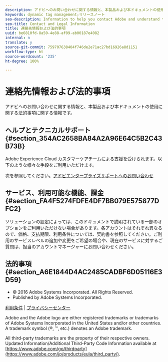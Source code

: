 ```yaml
---
description: アドビへのお問い合わせに関する情報と、本製品および本ドキュメントの使用に関する法的事項に関する情報です。
keywords: dynamic tag management;リリースノート
seo-description: Information to help you contact Adobe and understand the legal issues concerning your use of this product and documentation.
seo-title: Contact and Legal Information
title: 連絡先情報および法的事項
uuid: be6810fd-8a50-4e88-af09-ab00187e4082
internal: n
translate: y
source-git-commit: 759707638404f746de2e71ac27bd16926a8d1151
workflow-type: ht
source-wordcount: '235'
ht-degree: 100%

---
```



# 連絡先情報および法的事項

アドビへのお問い合わせに関する情報と、本製品および本ドキュメントの使用に関する法的事項に関する情報です。


## ヘルプとテクニカルサポート {#section_354AC2658BA84A2A96E64C5B2C43B73B}

Adobe Experience Cloud カスタマーケアチームによる支援を受けられます。以下のような様々な手段をご利用いただけます。

次を参照してください。[アドビエンタープライズサポートへのお問い合わせ](https://helpx.adobe.com/jp/contact/enterprise-support.ec.html)

## サービス、利用可能な機能、課金 {#section_FA4F5274FDFE4DF7BB079E575877DFC2}

ソリューションの設定によっては、このドキュメントで説明されている一部のオプションをご利用いただけない場合があります。各アカウントはそれぞれ異なるので、価格、支払期限、利用条件については、契約書を参照してください。ご利用のサービスレベルの追加や変更をご希望の場合や、現在のサービスに対するご質問は、担当のアカウントマネージャーにお問い合わせください。

<!--
## Feedback {#section_8154D6D712054220A90D85FA8E92933E}
Adobe Systems welcome any suggestions or feedback regarding this solution. You can add enhancement ideas and suggestions for the Analytics suite to our [Customer Idea Exchange](https://my.omniture.com/login/?r=%2Fp%2Fsuite%2Fcurrent%2Findex.html%3Fa%3DIdeasExchange.Redirect%26redirectreason%3Dnotregistered%26referer%3Dhttp%253A%252F%252Fideas.omniture.com%252Ft5%252FAdobe-Idea-Exchange-for-Omniture%252Fidb-p%252FIdeaExchange3). -->

## 法的事項 {#section_A6E1844D4AC2485CADBF6D05116E3D59}


<ul class="simplelist"> 
 <li> © 2016 Adobe Systems Incorporated. All Rights Reserved. </li> 
 <li> Published by Adobe Systems Incorporated. </li> 
</ul>

[利用条件](https://www.adobe.com/go/marketingcloud_terms_of_use) | [プライバシーセンター](https://www.adobe.com/jp/privacy/policy.html)

Adobe and the Adobe logo are either registered trademarks or trademarks of Adobe Systems Incorporated in the United States and/or other countries. A trademark symbol (®, ™, etc.) denotes an Adobe trademark.

All third-party trademarks are the property of their respective owners. Updated Information/Additional Third-Party Code Information available at [https://www.adobe.com/go/thirdparty](https://www.adobe.com/jp/products/eula/third_party/).
